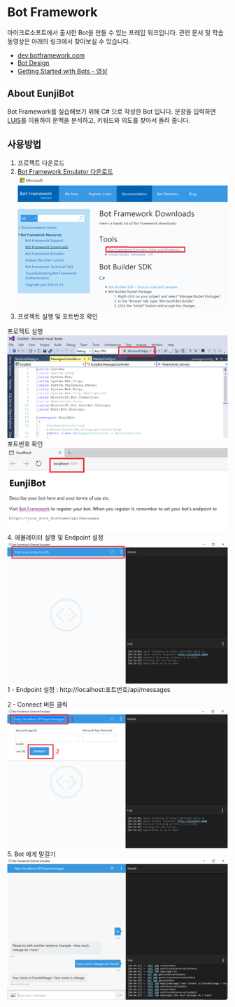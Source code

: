 # Bot Framework
마이크로소프트에서 출시한 Bot을 만들 수 있는 프레임 워크입니다. 관련 문서 및 학습 동영상은 아래의 링크에서 찾아보실 수 있습니다.
* [dev.botframework.com](https://dev.botframework.com/)
* [Bot Design](https://review.docs.microsoft.com/en-us/botframework/designing-bots/?branch=design-center)
* [Getting Started with Bots - 영상](https://mva.microsoft.com/en-us/training-courses/getting-started-with-bots-16759)

## About EunjiBot
Bot Framework를 실습해보기 위해 C# 으로 작성한 Bot 입니다.
문장을 입력하면 [LUIS](https://www.luis.ai/)를 이용하여 문맥을 분석하고, 키워드와 의도를 찾아서 돌려 줍니다. 

## 사용방법
1. 프로젝트 다운로드
2. [Bot Framework Emulator 다운로드](https://docs.botframework.com/en-us/downloads/)
![bot1](images/bot1.png)
3. 프로젝트 실행 및 포트번호 확인


프로젝트 실행
![bot2](images/bot2.png)
포트번호 확인
![bot3](images/bot3.png)
4. 에뮬레이터 실행 및 Endpoint 설정
![bot4](images/bot4.png)
1 - Endpoint 설정 : http://localhost:포트번호/api/messages


2 - Connect 버튼 클릭
![bot5](images/bot5.png)
5. Bot 에게 말걸기
![bot6](images/bot6.png)


